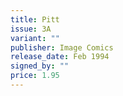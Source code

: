 ```yaml
---
title: Pitt
issue: 3A
variant: ""
publisher: Image Comics
release_date: Feb 1994
signed_by: ""
price: 1.95
---
```

